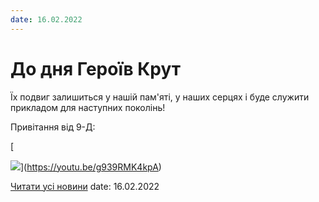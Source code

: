 ```yaml
---
date: 16.02.2022
---
```

# До дня Героїв Крут

Їх подвиг залишиться у нашій пам'яті, у наших серцях і буде служити прикладом для наступних поколінь!

Привітання від 9-Д:

[

![](/images/blog/до-дня-героїв-крут/герої-крут.png)](https://youtu.be/g939RMK4kpA)

[Читати усі новини](/news)
date: 16.02.2022
